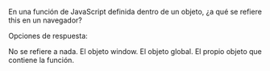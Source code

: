En una función de JavaScript definida dentro de un objeto, ¿a qué se refiere this en un navegador?

Opciones de respuesta:

No se refiere a nada.
El objeto window.
El objeto global.
El propio objeto que contiene la función.
